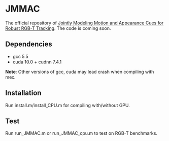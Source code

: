 # JMMAC
The official repository of [Jointly Modeling Motion and Appearance Cues for Robust RGB-T Tracking](https://ieeexplore.ieee.org/document/9364880/). The code is coming soon.
## Dependencies
  *  gcc 5.5
  *  cuda 10.0 + cudnn 7.4.1

**Note**: Other versions of gcc, cuda may lead crash when compiling with mex.
## Installation
  Run install.m/install_CPU.m for compiling with/without GPU.
## Test
  Run run_JMMAC.m or run_JMMAC_cpu.m to test on RGB-T benchmarks.
